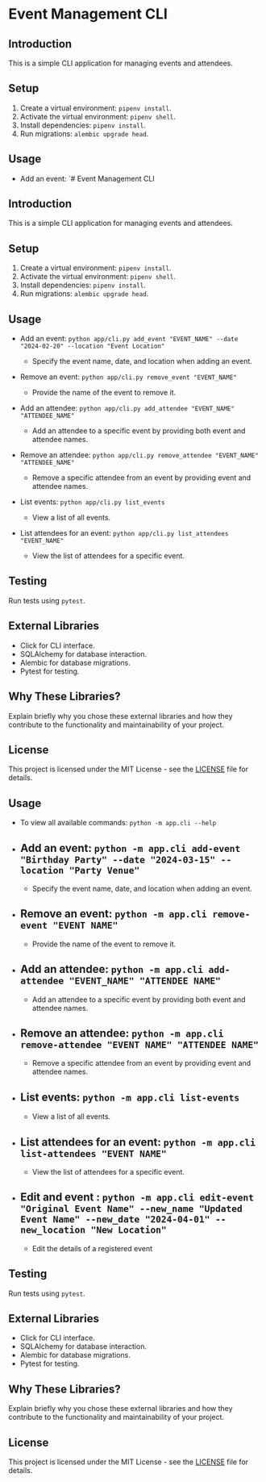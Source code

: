 # Event Management CLI

## Introduction

This is a simple CLI application for managing events and attendees.

## Setup

1. Create a virtual environment: `pipenv install`.
2. Activate the virtual environment: `pipenv shell`.
3. Install dependencies: `pipenv install`.
4. Run migrations: `alembic upgrade head`.

## Usage

- Add an event: `# Event Management CLI

## Introduction

This is a simple CLI application for managing events and attendees.

## Setup

1. Create a virtual environment: `pipenv install`.
2. Activate the virtual environment: `pipenv shell`.
3. Install dependencies: `pipenv install`.
4. Run migrations: `alembic upgrade head`.

## Usage

- Add an event: `python app/cli.py add_event "EVENT_NAME" --date "2024-02-20" --location "Event Location"`

  - Specify the event name, date, and location when adding an event.

- Remove an event: `python app/cli.py remove_event "EVENT_NAME"`

  - Provide the name of the event to remove it.

- Add an attendee: `python app/cli.py add_attendee "EVENT_NAME" "ATTENDEE_NAME"`

  - Add an attendee to a specific event by providing both event and attendee names.

- Remove an attendee: `python app/cli.py remove_attendee "EVENT_NAME" "ATTENDEE_NAME"`

  - Remove a specific attendee from an event by providing event and attendee names.

- List events: `python app/cli.py list_events`

  - View a list of all events.

- List attendees for an event: `python app/cli.py list_attendees "EVENT_NAME"`
  - View the list of attendees for a specific event.

## Testing

Run tests using `pytest`.

## External Libraries

- Click for CLI interface.
- SQLAlchemy for database interaction.
- Alembic for database migrations.
- Pytest for testing.

## Why These Libraries?

Explain briefly why you chose these external libraries and how they contribute to the functionality and maintainability of your project.

## License

This project is licensed under the MIT License - see the [LICENSE](LICENSE) file for details.

## Usage

- To view all available commands: `python -m app.cli --help`

- ## Add an event: `python -m app.cli add-event "Birthday Party" --date "2024-03-15" --location "Party Venue"`

  - Specify the event name, date, and location when adding an event.

- ## Remove an event: `python -m app.cli remove-event "EVENT NAME"`

  - Provide the name of the event to remove it.

- ## Add an attendee: `python -m app.cli add-attendee "EVENT_NAME" "ATTENDEE NAME"`

  - Add an attendee to a specific event by providing both event and attendee names.

- ## Remove an attendee: `python -m app.cli remove-attendee "EVENT NAME" "ATTENDEE NAME"`

  - Remove a specific attendee from an event by providing event and attendee names.

- ## List events: `python -m app.cli list-events`

  - View a list of all events.

- ## List attendees for an event: `python -m app.cli list-attendees "EVENT NAME"`

  - View the list of attendees for a specific event.

- ## Edit and event : `python -m app.cli edit-event "Original Event Name" --new_name "Updated Event Name" --new_date "2024-04-01" --new_location "New Location"`
  - Edit the details of a registered event

## Testing

Run tests using `pytest`.

## External Libraries

- Click for CLI interface.
- SQLAlchemy for database interaction.
- Alembic for database migrations.
- Pytest for testing.

## Why These Libraries?

Explain briefly why you chose these external libraries and how they contribute to the functionality and maintainability of your project.

## License

This project is licensed under the MIT License - see the [LICENSE](LICENSE) file for details.
